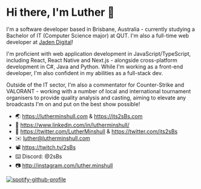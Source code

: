 # Hi there, I'm Luther 👋

I'm a software developer based in Brisbane, Australia - currently studying a Bachelor of IT (Computer Science major) at QUT. I'm also a full-time web developer at [Jaden Digital](https://jadendigital.com.au)!

I'm proficient with web application development in JavaScript/TypeScript, including React, React Native and Next.js - alongside cross-platform development in C#, Java and Python. While I'm working as a front-end developer, I'm also confident in my abilities as a full-stack dev.

Outside of the IT sector, I'm also a commentator for Counter-Strike and VALORANT - working with a number of local and international tournament organisers to provide quality analysis and casting, aiming to elevate any broadcasts I'm on and put on the best show possible!

- 🌏 https://lutherminshull.com & https://its2sBs.com
- 💼 https://www.linkedin.com/in/lutherminshull/
- 📱 https://twitter.com/LutherMinshull & https://twitter.com/its2sBs
- ✉️ luther@lutherminshull.com
- 📽️ https://twitch.tv/2sBs
- ⌨️ Discord: @2sBs
- 📷 http://instagram.com/luther.minshull

[![spotify-github-profile](https://spotify-github-profile.vercel.app/api/view?uid=2sbs&cover_image=true&theme=novatorem)](https://spotify-github-profile.vercel.app/api/view?uid=2sbs&redirect=true)

